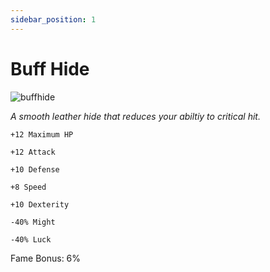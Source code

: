 ```yaml
---
sidebar_position: 1
---
```


# Buff Hide

![buffhide](https://vwiki.valorserver.com/api/item/picture/buff%20hide)

<i>A smooth leather hide that reduces your abiltiy to critical hit.</i>

    +12 Maximum HP

    +12 Attack
    
    +10 Defense
    
    +8 Speed
    
    +10 Dexterity
    
    -40% Might
    
    -40% Luck
    
Fame Bonus: 6%
